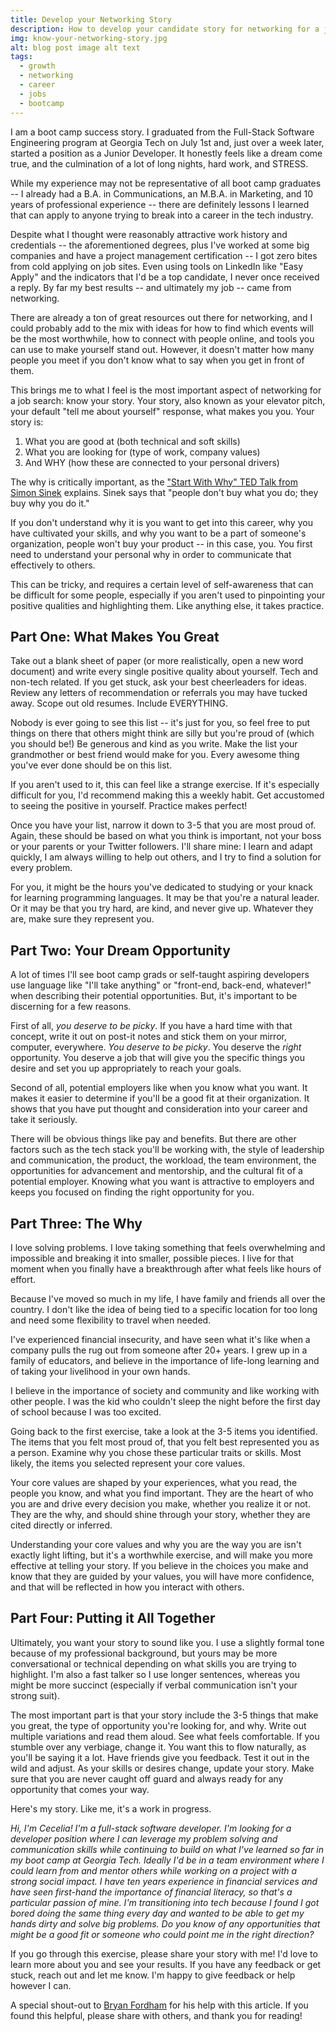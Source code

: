 ```yaml
---
title: Develop your Networking Story
description: How to develop your candidate story for networking for a job search
img: know-your-networking-story.jpg
alt: blog post image alt text
tags:
  - growth
  - networking
  - career
  - jobs
  - bootcamp
---
```


I am a boot camp success story. I graduated from the Full-Stack Software Engineering program at Georgia Tech on July 1st and, just over a week later, started a position as a Junior Developer. It honestly feels like a dream come true, and the culmination of a lot of long nights, hard work, and STRESS.

While my experience may not be representative of all boot camp graduates -- I already had a B.A. in Communications, an M.B.A. in Marketing, and 10 years of professional experience -- there are definitely lessons I learned that can apply to anyone trying to break into a career in the tech industry.

Despite what I thought were reasonably attractive work history and credentials -- the aforementioned degrees, plus I've worked at some big companies and have a project management certification -- I got zero bites from cold applying on job sites. Even using tools on LinkedIn like "Easy Apply" and the indicators that I'd be a top candidate, I never once received a reply. By far my best results -- and ultimately my job -- came from networking.

There are already a ton of great resources out there for networking, and I could probably add to the mix with ideas for how to find which events will be the most worthwhile, how to connect with people online, and tools you can use to make yourself stand out. However, it doesn't matter how many people you meet if you don't know what to say when you get in front of them.

This brings me to what I feel is the most important aspect of networking for a job search: know your story. Your story, also known as your elevator pitch, your default "tell me about yourself" response, what makes you you. Your story is:

1. What you are good at (both technical and soft skills)
2. What you are looking for (type of work, company values)
3. And WHY (how these are connected to your personal drivers)

The why is critically important, as the ["Start With Why" TED Talk from Simon Sinek](https://www.ted.com/talks/simon_sinek_how_great_leaders_inspire_action?language=en) explains. Sinek says that "people don't buy what you do; they buy why you do it."

If you don't understand why it is you want to get into this career, why you have cultivated your skills, and why you want to be a part of someone's organization, people won't buy your product -- in this case, you. You first need to understand your personal why in order to communicate that effectively to others.

This can be tricky, and requires a certain level of self-awareness that can be difficult for some people, especially if you aren't used to pinpointing your positive qualities and highlighting them. Like anything else, it takes practice.

## Part One: What Makes You Great

Take out a blank sheet of paper (or more realistically, open a new word document) and write every single positive quality about yourself. Tech and non-tech related. If you get stuck, ask your best cheerleaders for ideas. Review any letters of recommendation or referrals you may have tucked away. Scope out old resumes. Include EVERYTHING.

Nobody is ever going to see this list -- it's just for you, so feel free to put things on there that others might think are silly but you're proud of (which you should be!) Be generous and kind as you write. Make the list your grandmother or best friend would make for you. Every awesome thing you've ever done should be on this list.

If you aren't used to it, this can feel like a strange exercise. If it's especially difficult for you, I'd recommend making this a weekly habit. Get accustomed to seeing the positive in yourself. Practice makes perfect!

Once you have your list, narrow it down to 3-5 that you are most proud of. Again, these should be based on what you think is important, not your boss or your parents or your Twitter followers. I'll share mine: I learn and adapt quickly, I am always willing to help out others, and I try to find a solution for every problem.

For you, it might be the hours you've dedicated to studying or your knack for learning programming languages. It may be that you're a natural leader. Or it may be that you try hard, are kind, and never give up. Whatever they are, make sure they represent you.

## Part Two: Your Dream Opportunity

A lot of times I'll see boot camp grads or self-taught aspiring developers use language like "I'll take anything" or "front-end, back-end, whatever!" when describing their potential opportunities. But, it's important to be discerning for a few reasons.

First of all, _you deserve to be picky_. If you have a hard time with that concept, write it out on post-it notes and stick them on your mirror, computer, everywhere. _You deserve to be picky_. You deserve the _right_ opportunity. You deserve a job that will give you the specific things you desire and set you up appropriately to reach your goals.

Second of all, potential employers like when you know what you want. It makes it easier to determine if you'll be a good fit at their organization. It shows that you have put thought and consideration into your career and take it seriously.

There will be obvious things like pay and benefits. But there are other factors such as the tech stack you'll be working with, the style of leadership and communication, the product, the workload, the team environment, the opportunities for advancement and mentorship, and the cultural fit of a potential employer. Knowing what you want is attractive to employers and keeps you focused on finding the right opportunity for you.

## Part Three: The Why

I love solving problems. I love taking something that feels overwhelming and impossible and breaking it into smaller, possible pieces. I live for that moment when you finally have a breakthrough after what feels like hours of effort.

Because I've moved so much in my life, I have family and friends all over the country. I don't like the idea of being tied to a specific location for too long and need some flexibility to travel when needed.

I've experienced financial insecurity, and have seen what it's like when a company pulls the rug out from someone after 20+ years. I grew up in a family of educators, and believe in the importance of life-long learning and of taking your livelihood in your own hands.

I believe in the importance of society and community and like working with other people. I was the kid who couldn't sleep the night before the first day of school because I was too excited.

Going back to the first exercise, take a look at the 3-5 items you identified. The items that you felt most proud of, that you felt best represented you as a person. Examine why you chose these particular traits or skills. Most likely, the items you selected represent your core values.

Your core values are shaped by your experiences, what you read, the people you know, and what you find important. They are the heart of who you are and drive every decision you make, whether you realize it or not. They are the why, and should shine through your story, whether they are cited directly or inferred.

Understanding your core values and why you are the way you are isn't exactly light lifting, but it's a worthwhile exercise, and will make you more effective at telling your story. If you believe in the choices you make and know that they are guided by your values, you will have more confidence, and that will be reflected in how you interact with others.

## Part Four: Putting it All Together

Ultimately, you want your story to sound like you. I use a slightly formal tone because of my professional background, but yours may be more conversational or technical depending on what skills you are trying to highlight. I'm also a fast talker so I use longer sentences, whereas you might be more succinct (especially if verbal communication isn't your strong suit).

The most important part is that your story include the 3-5 things that make you great, the type of opportunity you're looking for, and why. Write out multiple variations and read them aloud. See what feels comfortable. If you stumble over any verbiage, change it. You want this to flow naturally, as you'll be saying it a lot. Have friends give you feedback. Test it out in the wild and adjust. As your skills or desires change, update your story. Make sure that you are never caught off guard and always ready for any opportunity that comes your way.

Here's my story. Like me, it's a work in progress.

_Hi, I'm Cecelia! I'm a full-stack software developer. I'm looking for a developer position where I can leverage my problem solving and communication skills while continuing to build on what I've learned so far in my boot camp at Georgia Tech. Ideally I'd be in a team environment where I could learn from and mentor others while working on a project with a strong social impact. I have ten years experience in financial services and have seen first-hand the importance of financial literacy, so that's a particular passion of mine. I'm transitioning into tech because I found I got bored doing the same thing every day and wanted to be able to get my hands dirty and solve big problems. Do you know of any opportunities that might be a good fit or someone who could point me in the right direction?_

If you go through this exercise, please share your story with me! I'd love to learn more about you and see your results. If you have any feedback or get stuck, reach out and let me know. I'm happy to give feedback or help however I can.

A special shout-out to [Bryan Fordham](https://www.nativesavannah.com/) for his help with this article. If you found this helpful, please share with others, and thank you for reading!
